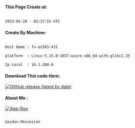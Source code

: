 
   
#### This Page Create at:

```bash

2023-05-20 - 02:37:55 UTC

```

#### Create By Machine:

```bash

Host Name : fv-az583-431

platform  : Linux-5.15.0-1037-azure-x86_64-with-glibc2.35

Ip Local  : 10.1.200.0

```
#### Download This code Here:

[![GitHub release (latest by date)](https://img.shields.io/github/v/release/Gosdan-Movsesian/Gosdan?style=for-the-badge&label=Download)](https://github.com/Gosdan-Movsesian/Gosdan/releases) 

</p> 

#### About Me :

[![App-Run](https://github.com/Gosdan-Movsesian/Gosdan/actions/workflows/App-Run.yml/badge.svg)](https://github.com/Gosdan-Movsesian/Gosdan/actions/workflows/App-Run.yml)

```bash

Gosdan-Movsesian

```

